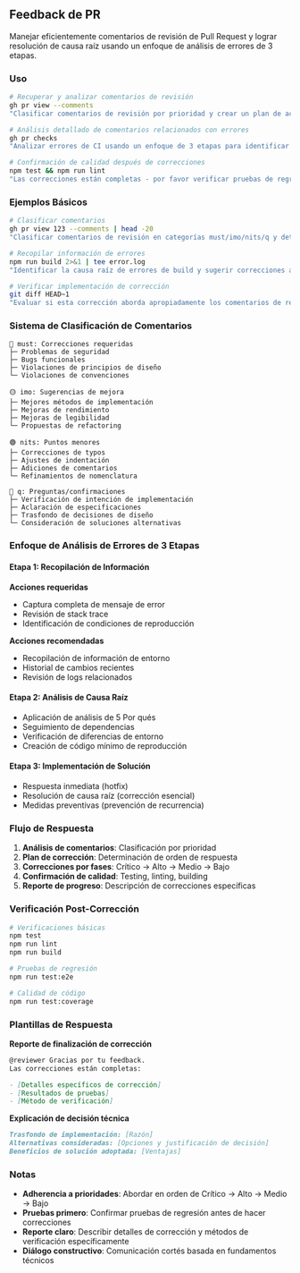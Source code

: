## Feedback de PR

Manejar eficientemente comentarios de revisión de Pull Request y lograr resolución de causa raíz usando un enfoque de análisis de errores de 3 etapas.

### Uso

```bash
# Recuperar y analizar comentarios de revisión
gh pr view --comments
"Clasificar comentarios de revisión por prioridad y crear un plan de acción"

# Análisis detallado de comentarios relacionados con errores
gh pr checks
"Analizar errores de CI usando un enfoque de 3 etapas para identificar causas raíz"

# Confirmación de calidad después de correcciones
npm test && npm run lint
"Las correcciones están completas - por favor verificar pruebas de regresión y calidad de código"
```

### Ejemplos Básicos

```bash
# Clasificar comentarios
gh pr view 123 --comments | head -20
"Clasificar comentarios de revisión en categorías must/imo/nits/q y determinar orden de respuesta"

# Recopilar información de errores
npm run build 2>&1 | tee error.log
"Identificar la causa raíz de errores de build y sugerir correcciones apropiadas"

# Verificar implementación de corrección
git diff HEAD~1
"Evaluar si esta corrección aborda apropiadamente los comentarios de revisión"
```

### Sistema de Clasificación de Comentarios

```text
🔴 must: Correcciones requeridas
├─ Problemas de seguridad
├─ Bugs funcionales
├─ Violaciones de principios de diseño
└─ Violaciones de convenciones

🟡 imo: Sugerencias de mejora
├─ Mejores métodos de implementación
├─ Mejoras de rendimiento
├─ Mejoras de legibilidad
└─ Propuestas de refactoring

🟢 nits: Puntos menores
├─ Correcciones de typos
├─ Ajustes de indentación
├─ Adiciones de comentarios
└─ Refinamientos de nomenclatura

🔵 q: Preguntas/confirmaciones
├─ Verificación de intención de implementación
├─ Aclaración de especificaciones
├─ Trasfondo de decisiones de diseño
└─ Consideración de soluciones alternativas
```

### Enfoque de Análisis de Errores de 3 Etapas

#### Etapa 1: Recopilación de Información

**Acciones requeridas**

- Captura completa de mensaje de error
- Revisión de stack trace
- Identificación de condiciones de reproducción

**Acciones recomendadas**

- Recopilación de información de entorno
- Historial de cambios recientes
- Revisión de logs relacionados

#### Etapa 2: Análisis de Causa Raíz

- Aplicación de análisis de 5 Por qués
- Seguimiento de dependencias
- Verificación de diferencias de entorno
- Creación de código mínimo de reproducción

#### Etapa 3: Implementación de Solución

- Respuesta inmediata (hotfix)
- Resolución de causa raíz (corrección esencial)
- Medidas preventivas (prevención de recurrencia)

### Flujo de Respuesta

1. **Análisis de comentarios**: Clasificación por prioridad
2. **Plan de corrección**: Determinación de orden de respuesta
3. **Correcciones por fases**: Crítico → Alto → Medio → Bajo
4. **Confirmación de calidad**: Testing, linting, building
5. **Reporte de progreso**: Descripción de correcciones específicas

### Verificación Post-Corrección

```bash
# Verificaciones básicas
npm test
npm run lint
npm run build

# Pruebas de regresión
npm run test:e2e

# Calidad de código
npm run test:coverage
```

### Plantillas de Respuesta

**Reporte de finalización de corrección**

```markdown
@reviewer Gracias por tu feedback.
Las correcciones están completas:

- [Detalles específicos de corrección]
- [Resultados de pruebas]
- [Método de verificación]
```

**Explicación de decisión técnica**

```markdown
Trasfondo de implementación: [Razón]
Alternativas consideradas: [Opciones y justificación de decisión]
Beneficios de solución adoptada: [Ventajas]
```

### Notas

- **Adherencia a prioridades**: Abordar en orden de Crítico → Alto → Medio → Bajo
- **Pruebas primero**: Confirmar pruebas de regresión antes de hacer correcciones
- **Reporte claro**: Describir detalles de corrección y métodos de verificación específicamente
- **Diálogo constructivo**: Comunicación cortés basada en fundamentos técnicos
